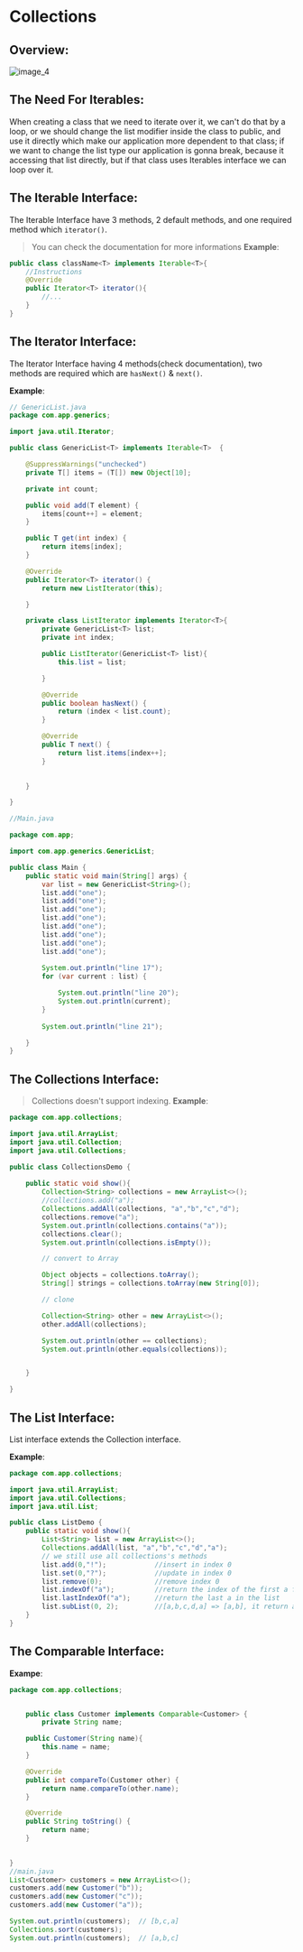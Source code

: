 

# Collections


## Overview: 

![image_4](../assets/4.png)

## The Need For Iterables:
When creating a class that we need to iterate over it, we can't do that by a loop, or we should change the list modifier inside the class to public, and use it directly which make our application more dependent to that class; if we want to change the list type our application is gonna break, because it accessing that list directly, but if that class uses Iterables interface we can loop over it.

## The Iterable Interface:

The Iterable Interface have 3 methods, 2 default methods, and one required method which `iterator()`.
> You can check the documentation for more informations
**Example**:

```java
public class className<T> implements Iterable<T>{
    //Instructions
    @Override
    public Iterator<T> iterator(){
        //...
    }
}
```
## The Iterator Interface:

The Iterator Interface having 4 methods(check documentation), two methods are required which are `hasNext()` & `next()`.

**Example**:
```java
// GenericList.java
package com.app.generics;

import java.util.Iterator;

public class GenericList<T> implements Iterable<T>  {

    @SuppressWarnings("unchecked")
    private T[] items = (T[]) new Object[10];

    private int count;

    public void add(T element) {
        items[count++] = element;
    }

    public T get(int index) {
        return items[index];
    }

    @Override
    public Iterator<T> iterator() {
        return new ListIterator(this);

    }

    private class ListIterator implements Iterator<T>{
        private GenericList<T> list;
        private int index;

        public ListIterator(GenericList<T> list){
            this.list = list;

        }

        @Override
        public boolean hasNext() {
            return (index < list.count);
        }

        @Override
        public T next() {
            return list.items[index++];
        }

        
    }

}
```


```java
//Main.java

package com.app;

import com.app.generics.GenericList;

public class Main {
    public static void main(String[] args) {
        var list = new GenericList<String>();
        list.add("one");
        list.add("one");
        list.add("one");
        list.add("one");
        list.add("one");
        list.add("one");
        list.add("one");
        list.add("one");
        
        System.out.println("line 17");
        for (var current : list) {

            System.out.println("line 20");
            System.out.println(current);
        }
        
        System.out.println("line 21");

    }
}
```
## The Collections Interface:

> Collections doesn't support indexing.
**Example**:

```java
package com.app.collections;

import java.util.ArrayList;
import java.util.Collection;
import java.util.Collections;

public class CollectionsDemo {
    
    public static void show(){
        Collection<String> collections = new ArrayList<>();
        //collections.add("a");
        Collections.addAll(collections, "a","b","c","d"); 
        collections.remove("a");
        System.out.println(collections.contains("a"));
        collections.clear();
        System.out.println(collections.isEmpty());

        // convert to Array

        Object objects = collections.toArray();
        String[] strings = collections.toArray(new String[0]);

        // clone 

        Collection<String> other = new ArrayList<>();
        other.addAll(collections);

        System.out.println(other == collections);
        System.out.println(other.equals(collections));


    }

}
```


## The List Interface:

List interface extends the Collection interface. 

**Example**:
```java
package com.app.collections;

import java.util.ArrayList;
import java.util.Collections;
import java.util.List;

public class ListDemo {
    public static void show(){
        List<String> list = new ArrayList<>();
        Collections.addAll(list, "a","b","c","d","a");
        // we still use all collections's methods
        list.add(0,"!");            //insert in index 0
        list.set(0,"?");            //update in index 0
        list.remove(0);             //remove index 0
        list.indexOf("a");          //return the index of the first a found in the list
        list.lastIndexOf("a");      //return the last a in the list
        list.subList(0, 2);         //[a,b,c,d,a] => [a,b], it return a totally new object
    }    
}
```

## The Comparable Interface:

**Exampe**:
```java
package com.app.collections;


    public class Customer implements Comparable<Customer> {
        private String name;

    public Customer(String name){
        this.name = name;
    }

    @Override
    public int compareTo(Customer other) {
        return name.compareTo(other.name);
    }

    @Override
    public String toString() {
        return name;
    } 

    
}
//main.java
List<Customer> customers = new ArrayList<>();
customers.add(new Customer("b"));
customers.add(new Customer("c"));
customers.add(new Customer("a"));

System.out.println(customers);  // [b,c,a]
Collections.sort(customers);    
System.out.println(customers);  // [a,b,c]
```




